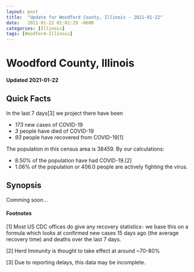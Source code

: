 ```yaml
---
layout: post
title:  "Update for Woodford County, Illinois - 2021-01-22"
date:   2021-01-22 01:01:29 -0600
categories: [Illinois]
tags: [Woodford-Illinois]
---
```


# Woodford County, Illinois
#### Updated 2021-01-22

## Quick Facts

In the last 7 days[3] we project there have been
- *173* new cases of COVID-19
- *3* people have died of COVID-19
- *93* people have recovered from COVID-19[1]

The population in this census area is 38459. By our calculations:
- 8.50% of the population have had COVID-19.[2]
- 1.06% of the population or 406.0 people are actively fighting the virus.

## Synopsis

Comming soon...


#### Footnotes

[1] Most US CDC offices do give any recovery statistics- we base this on a formula which looks at confirmed new cases
15 days ago (the average recovery time) and deaths over the last 7 days.

[2] Herd Immunity is thought to take effect at around ~70-80%

[3] Due to reporting delays, this data may be incomplete.
 
    